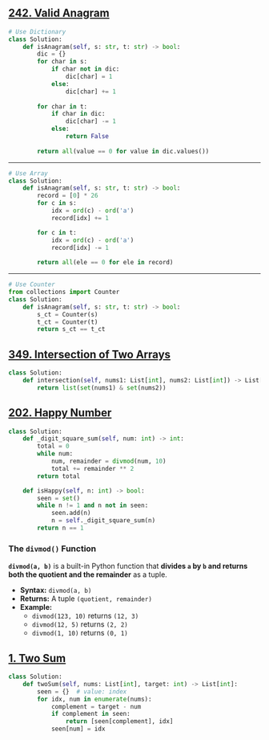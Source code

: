 ## [242. Valid Anagram](https://leetcode.com/problems/valid-anagram/)
```python
# Use Dictionary
class Solution:
    def isAnagram(self, s: str, t: str) -> bool:
        dic = {}
        for char in s:
            if char not in dic:
                dic[char] = 1
            else:
                dic[char] += 1
        
        for char in t:
            if char in dic:
                dic[char] -= 1
            else:
                return False
        
        return all(value == 0 for value in dic.values())
```
---
```python
# Use Array
class Solution:
    def isAnagram(self, s: str, t: str) -> bool:
        record = [0] * 26
        for c in s:
            idx = ord(c) - ord('a')
            record[idx] += 1

        for c in t:
            idx = ord(c) - ord('a')
            record[idx] -= 1
        
        return all(ele == 0 for ele in record)
```
---
```python
# Use Counter
from collections import Counter
class Solution:
    def isAnagram(self, s: str, t: str) -> bool:
        s_ct = Counter(s)
        t_ct = Counter(t)
        return s_ct == t_ct
```

## [349. Intersection of Two Arrays](https://leetcode.com/problems/intersection-of-two-arrays/)
```python
class Solution:
    def intersection(self, nums1: List[int], nums2: List[int]) -> List[int]:
        return list(set(nums1) & set(nums2))
```

## [202. Happy Number](https://leetcode.com/problems/happy-number/)
```python
class Solution:
    def _digit_square_sum(self, num: int) -> int:
        total = 0
        while num:
            num, remainder = divmod(num, 10)
            total += remainder ** 2
        return total

    def isHappy(self, n: int) -> bool:
        seen = set()
        while n != 1 and n not in seen:
            seen.add(n)
            n = self._digit_square_sum(n)
        return n == 1
```

### The `divmod()` Function
**`divmod(a, b)`** is a built-in Python function that **divides `a` by `b` and returns both the quotient and the remainder** as a tuple.

- **Syntax:** `divmod(a, b)`
- **Returns:** A tuple `(quotient, remainder)`
- **Example:**
    - `divmod(123, 10)` returns `(12, 3)`
    - `divmod(12, 5)` returns `(2, 2)`
    - `divmod(1, 10)` returns `(0, 1)`

## [1. Two Sum](https://leetcode.com/problems/two-sum)
```python
class Solution:
    def twoSum(self, nums: List[int], target: int) -> List[int]:
        seen = {}  # value: index
        for idx, num in enumerate(nums):
            complement = target - num
            if complement in seen:
                return [seen[complement], idx]
            seen[num] = idx
```

